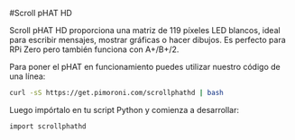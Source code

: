 <!--
---
name: Scroll pHAT HD
class: board
type: display, led
formfactor: pHAT
manufacturer: Pimoroni
description: A 17 x 7 LED matrix
url: https://github.com/pimoroni/scroll-phat-hd
github: https://github.com/pimoroni/scroll-phat-hd
buy: https://shop.pimoroni.com/products/scroll-phat-hd
image: 'scroll-phat-hd.png'
pincount: 40
eeprom: no
power:
  '2':
ground:
  '6':
  '9':
  '14':
  '20':
  '25':
  '30':
  '34':
  '39':
pin:
  '3':
    mode: i2c
  '5':
    mode: i2c
i2c:
  '0x74':
    name: Matrix LED driver
    device: IS31FL3731
-->
#Scroll pHAT HD

Scroll pHAT HD proporciona una matriz de 119 píxeles LED blancos, ideal para escribir mensajes, mostrar gráficas o hacer dibujos. Es perfecto para RPi Zero pero también funciona con A+/B+/2.

Para poner el pHAT en funcionamiento puedes utilizar nuestro código de una línea:

```bash
curl -sS https://get.pimoroni.com/scrollphathd | bash
```
Luego impórtalo en tu script Python y comienza a desarrollar:

```bash
import scrollphathd
```
